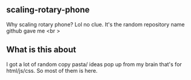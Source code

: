 ## scaling-rotary-phone
Why scaling rotary phone? Lol no clue. 
It's the random repository name github gave me <br \>

## What is this about
I got a lot of random copy pasta/ ideas pop up from my brain that's for html/js/css.
So most of them is here.
